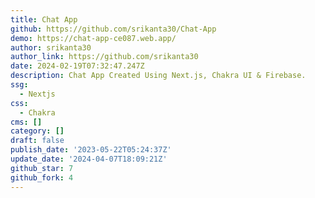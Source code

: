 ```yaml
---
title: Chat App
github: https://github.com/srikanta30/Chat-App
demo: https://chat-app-ce087.web.app/
author: srikanta30
author_link: https://github.com/srikanta30
date: 2024-02-19T07:32:47.247Z
description: Chat App Created Using Next.js, Chakra UI & Firebase.
ssg:
  - Nextjs
css:
  - Chakra
cms: []
category: []
draft: false
publish_date: '2023-05-22T05:24:37Z'
update_date: '2024-04-07T18:09:21Z'
github_star: 7
github_fork: 4
---
```


